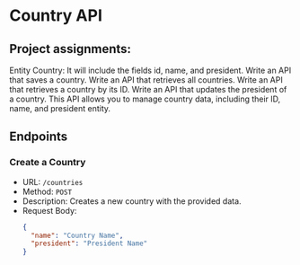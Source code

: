 # Country API

## Project assignments:
Entity Country: It will include the fields id, name, and president.
Write an API that saves a country.
Write an API that retrieves all countries.
Write an API that retrieves a country by its ID.
Write an API that updates the president of a country.
This API allows you to manage country data, including their ID, name, and president entity.

## Endpoints

### Create a Country

- URL: `/countries`
- Method: `POST`
- Description: Creates a new country with the provided data.
- Request Body:
  ```json
  {
    "name": "Country Name",
    "president": "President Name"
  }
